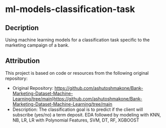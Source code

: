 # ml-models-classification-task

## Decription
 Using machine learning models for a classification task specific to the marketing campaign of a bank.

 ## Attribution

This project is based on code or resources from the following original repository:

- Original Repository: https://github.com/ashutoshmakone/Bank-Marketing-Dataset-Machine-Learning/tree/main)https://github.com/ashutoshmakone/Bank-Marketing-Dataset-Machine-Learning/tree/main
- Description: The classification goal is to predict if the client will subscribe (yes/no) a term deposit. EDA followed by modeling with KNN, NB, LR, LR with Polynomial Features, SVM, DT, RF, XGBOOST

 
